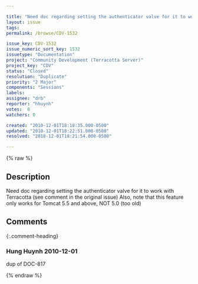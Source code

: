 ```yaml
---

title: "Need doc regarding setting the authenticator valve for it to work with Terracotta"
layout: issue
tags: 
permalink: /browse/CDV-1532

issue_key: CDV-1532
issue_numeric_sort_key: 1532
issuetype: "Documentation"
project: "Community Development (Terracotta Server)"
project_key: "CDV"
status: "Closed"
resolution: "Duplicate"
priority: "2 Major"
components: "Sessions"
labels: 
assignee: "drb"
reporter: "hhuynh"
votes:  0
watchers: 0

created: "2010-12-01T18:18:35.000-0500"
updated: "2010-12-01T18:22:51.000-0500"
resolved: "2010-12-01T18:21:54.000-0500"

---
```




{% raw %}



## Description

<div markdown="1" class="description">

Need doc regarding setting the authenticator valve for it to work with Terracotta (see comment in the original issue)
Also, note that this feature only works for Tomcat 5.5 and above, NOT 5.0 (too old)

</div>

## Comments


{:.comment-heading}
### **Hung Huynh** <span class="date">2010-12-01</span>

<div markdown="1" class="comment">

dup of DOC-817

</div>



{% endraw %}
